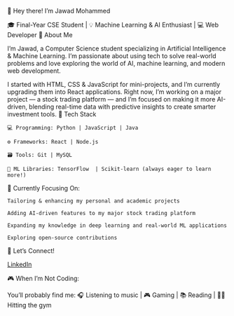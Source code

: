 👋 Hey there! I’m Jawad Mohammed

🎓 Final-Year CSE Student | 💡 Machine Learning & AI Enthusiast | 💻 Web Developer
🚀 About Me

I’m Jawad, a Computer Science student specializing in Artificial Intelligence & Machine Learning. I’m passionate about using tech to solve real-world problems and love exploring the world of AI, machine learning, and modern web development.

I started with HTML, CSS & JavaScript for mini-projects, and I’m currently upgrading them into React applications. Right now, I’m working on a major project — a stock trading platform — and I’m focused on making it more AI-driven, blending real-time data with predictive insights to create smarter investment tools.
🧰 Tech Stack

    💻 Programming: Python | JavaScript | Java

    ⚙️ Frameworks: React | Node.js

    🗃️ Tools: Git | MySQL

    🧠 ML Libraries: TensorFlow  | Scikit-learn (always eager to learn more!)

🌱 Currently Focusing On:

    Tailoring & enhancing my personal and academic projects

    Adding AI-driven features to my major stock trading platform

    Expanding my knowledge in deep learning and real-world ML applications

    Exploring open-source contributions
    
🎯 Let’s Connect!

[LinkedIn](https://www.linkedin.com/in/jawad-mohammed-86b306241)
 
🎮 When I’m Not Coding:

You’ll probably find me:
🎧 Listening to music | 🎮 Gaming | 📚 Reading | 🏋️‍♂️ Hitting the gym

